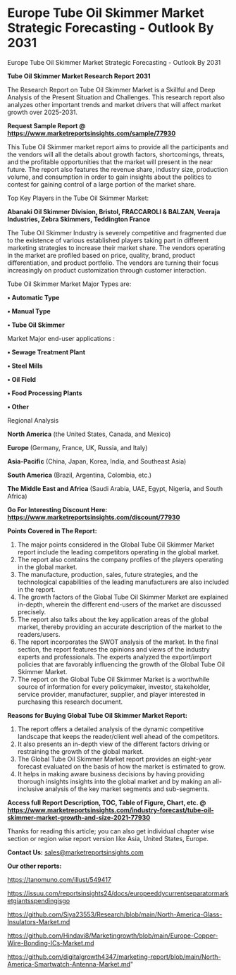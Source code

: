 # Europe Tube Oil Skimmer Market Strategic Forecasting - Outlook By 2031
Europe Tube Oil Skimmer Market Strategic Forecasting - Outlook By 2031

<strong>Tube Oil Skimmer Market Research Report 2031</strong>

The Research Report on Tube Oil Skimmer Market is a Skillful and Deep Analysis of the Present Situation and Challenges. This research report also analyzes other important trends and market drivers that will affect market growth over 2025-2031.

<strong>Request Sample Report @ <a href=https://www.marketreportsinsights.com/sample/77930>https://www.marketreportsinsights.com/sample/77930</a></strong>

This Tube Oil Skimmer market report aims to provide all the participants and the vendors will all the details about growth factors, shortcomings, threats, and the profitable opportunities that the market will present in the near future. The report also features the revenue share, industry size, production volume, and consumption in order to gain insights about the politics to contest for gaining control of a large portion of the market share.

Top Key Players in the Tube Oil Skimmer Market:

<strong>Abanaki Oil Skimmer Division, Bristol, FRACCAROLI & BALZAN, Veeraja Industries, Zebra Skimmers, Teddington France</strong>

The Tube Oil Skimmer Industry is severely competitive and fragmented due to the existence of various established players taking part in different marketing strategies to increase their market share. The vendors operating in the market are profiled based on price, quality, brand, product differentiation, and product portfolio. The vendors are turning their focus increasingly on product customization through customer interaction.

Tube Oil Skimmer Market Major Types are:

<strong>• Automatic Type

• Manual Type

• Tube Oil Skimmer</strong>

Market Major end-user applications :

<strong>• Sewage Treatment Plant

• Steel Mills

• Oil Field

• Food Processing Plants

• Other</strong>

Regional Analysis

</u><strong><b>North America</b></strong> (the United States, Canada, and Mexico)

<strong><b>Europe </b></strong>(Germany, France, UK, Russia, and Italy)

<strong><b>Asia-Pacific</b></strong> (China, Japan, Korea, India, and Southeast Asia)

<strong><b>South America</b></strong> (Brazil, Argentina, Colombia, etc.)

<strong><b>The Middle East and Africa</b></strong> (Saudi Arabia, UAE, Egypt, Nigeria, and South Africa)

<strong>Go For Interesting Discount Here: <a href=https://www.marketreportsinsights.com/discount/77930>https://www.marketreportsinsights.com/discount/77930</a></strong>

<strong>Points Covered in The Report:</strong>
<ol>
  <li>The major points considered in the Global Tube Oil Skimmer Market report include the leading competitors operating in the global market.</li>
  <li>The report also contains the company profiles of the players operating in the global market.</li>
  <li>The manufacture, production, sales, future strategies, and the technological capabilities of the leading manufacturers are also included in the report.</li>
  <li>The growth factors of the Global Tube Oil Skimmer Market are explained in-depth, wherein the different end-users of the market are discussed precisely.</li>
  <li>The report also talks about the key application areas of the global market, thereby providing an accurate description of the market to the readers/users.</li>
  <li>The report incorporates the SWOT analysis of the market. In the final section, the report features the opinions and views of the industry experts and professionals. The experts analyzed the export/import policies that are favorably influencing the growth of the Global Tube Oil Skimmer Market.</li>
  <li>The report on the Global Tube Oil Skimmer Market is a worthwhile source of information for every policymaker, investor, stakeholder, service provider, manufacturer, supplier, and player interested in purchasing this research document.</li>
</ol>
<strong>Reasons for Buying Global Tube Oil Skimmer Market Report:</strong>

<ol>
  <li>The report offers a detailed analysis of the dynamic competitive landscape that keeps the reader/client well ahead of the competitors.</li>
  <li>It also presents an in-depth view of the different factors driving or restraining the growth of the global market.</li>
  <li>The Global Tube Oil Skimmer Market report provides an eight-year forecast evaluated on the basis of how the market is estimated to grow.</li>
  <li>It helps in making aware business decisions by having providing thorough insights insights into the global market and by making an all-inclusive analysis of the key market segments and sub-segments.</li>
</ol>
<strong>Access full Report Description, TOC, Table of Figure, Chart, etc. @ <a href=https://www.marketreportsinsights.com/industry-forecast/tube-oil-skimmer-market-growth-and-size-2021-77930>https://www.marketreportsinsights.com/industry-forecast/tube-oil-skimmer-market-growth-and-size-2021-77930</a></strong>


Thanks for reading this article; you can also get individual chapter wise section or region wise report version like Asia, United States, Europe.

<strong>Contact Us:</strong>
sales@marketreportsinsights.com

<strong>Our other reports:</strong>

<a href=https://tanomuno.com/illust/549417>https://tanomuno.com/illust/549417</a>

<a href=https://issuu.com/reportsinsights24/docs/europeeddycurrentseparatormarketgiantsspendingisgo>https://issuu.com/reportsinsights24/docs/europeeddycurrentseparatormarketgiantsspendingisgo</a>

<a href=https://github.com/Siya23553/Research/blob/main/North-America-Glass-Insulators-Market.md>https://github.com/Siya23553/Research/blob/main/North-America-Glass-Insulators-Market.md</a>

<a href=https://github.com/Hindavi8/Marketingrowth/blob/main/Europe-Copper-Wire-Bonding-ICs-Market.md>https://github.com/Hindavi8/Marketingrowth/blob/main/Europe-Copper-Wire-Bonding-ICs-Market.md</a>

<a href=https://github.com/digitalgrowth4347/marketing-report/blob/main/North-America-Smartwatch-Antenna-Market.md>https://github.com/digitalgrowth4347/marketing-report/blob/main/North-America-Smartwatch-Antenna-Market.md</a>"
